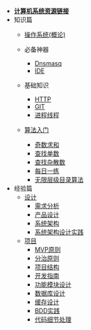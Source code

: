 <!--
 * @Descripttion: 
 * @version: 
 * @Author: suckson
 * @Date: 2019-04-02 12:06:29
 * @LastEditors: suckson
 * @LastEditTime: 2019-09-03 23:28:49
 -->
- [**计算机系统资源链接**](sysdoc/src/ziyuan.md)
- 知识篇
  - [操作系统(概论)](sysdoc/src/sys.md)
  - 必备神器
    - [Dnsmasq]()
    - [IDE]()
  - 基础知识
    - [HTTP](sysdoc/src/http.md)
    - [GIT]()
    - [进程线程](sysdoc/src/thread.md)
  
  - [算法入门]()
    - [奇数求和]()
    - [查找单数]()
    - [查找杂散数]()
    - [每日一练](sysdoc/src/everyDay.md)
    - [无限层级目录算法]()
- 经验篇
  - [设计]()
    - [需求分析]()
    - [产品设计]()
    - [系统架构]()
    - [系统架构设计实践]()
  - [项目]()
    - [MVP原则]()
    - [分治原则]()
    - [项目结构]()
    - [开发指南]()
    - [功能模块设计]()
    - [数据库设计]()
    - [缓存设计]()
    - [BDD实践]()
    - [代码细节处理]()

